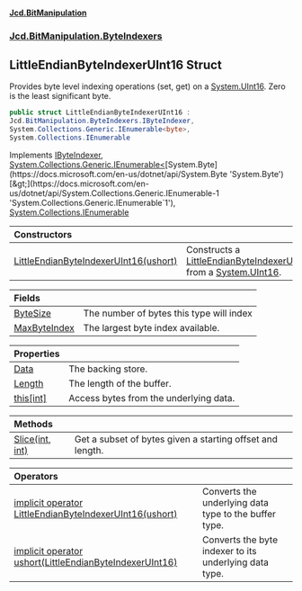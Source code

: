 #### [Jcd.BitManipulation](index.md 'index')
### [Jcd.BitManipulation.ByteIndexers](Jcd.BitManipulation.ByteIndexers.md 'Jcd.BitManipulation.ByteIndexers')

## LittleEndianByteIndexerUInt16 Struct

Provides byte level indexing operations (set, get) on a [System.UInt16](https://docs.microsoft.com/en-us/dotnet/api/System.UInt16 'System.UInt16'). Zero is the least significant byte.

```csharp
public struct LittleEndianByteIndexerUInt16 :
Jcd.BitManipulation.ByteIndexers.IByteIndexer,
System.Collections.Generic.IEnumerable<byte>,
System.Collections.IEnumerable
```

Implements [IByteIndexer](Jcd.BitManipulation.ByteIndexers.IByteIndexer.md 'Jcd.BitManipulation.ByteIndexers.IByteIndexer'), [System.Collections.Generic.IEnumerable&lt;](https://docs.microsoft.com/en-us/dotnet/api/System.Collections.Generic.IEnumerable-1 'System.Collections.Generic.IEnumerable`1')[System.Byte](https://docs.microsoft.com/en-us/dotnet/api/System.Byte 'System.Byte')[&gt;](https://docs.microsoft.com/en-us/dotnet/api/System.Collections.Generic.IEnumerable-1 'System.Collections.Generic.IEnumerable`1'), [System.Collections.IEnumerable](https://docs.microsoft.com/en-us/dotnet/api/System.Collections.IEnumerable 'System.Collections.IEnumerable')

| Constructors | |
| :--- | :--- |
| [LittleEndianByteIndexerUInt16(ushort)](Jcd.BitManipulation.ByteIndexers.LittleEndianByteIndexerUInt16.LittleEndianByteIndexerUInt16(ushort).md 'Jcd.BitManipulation.ByteIndexers.LittleEndianByteIndexerUInt16.LittleEndianByteIndexerUInt16(ushort)') | Constructs a [LittleEndianByteIndexerUInt16](Jcd.BitManipulation.ByteIndexers.LittleEndianByteIndexerUInt16.md 'Jcd.BitManipulation.ByteIndexers.LittleEndianByteIndexerUInt16') from a [System.UInt16](https://docs.microsoft.com/en-us/dotnet/api/System.UInt16 'System.UInt16'). |

| Fields | |
| :--- | :--- |
| [ByteSize](Jcd.BitManipulation.ByteIndexers.LittleEndianByteIndexerUInt16.ByteSize.md 'Jcd.BitManipulation.ByteIndexers.LittleEndianByteIndexerUInt16.ByteSize') | The number of bytes this type will index |
| [MaxByteIndex](Jcd.BitManipulation.ByteIndexers.LittleEndianByteIndexerUInt16.MaxByteIndex.md 'Jcd.BitManipulation.ByteIndexers.LittleEndianByteIndexerUInt16.MaxByteIndex') | The largest byte index available. |

| Properties | |
| :--- | :--- |
| [Data](Jcd.BitManipulation.ByteIndexers.LittleEndianByteIndexerUInt16.Data.md 'Jcd.BitManipulation.ByteIndexers.LittleEndianByteIndexerUInt16.Data') | The backing store. |
| [Length](Jcd.BitManipulation.ByteIndexers.LittleEndianByteIndexerUInt16.Length.md 'Jcd.BitManipulation.ByteIndexers.LittleEndianByteIndexerUInt16.Length') | The length of the buffer. |
| [this[int]](Jcd.BitManipulation.ByteIndexers.LittleEndianByteIndexerUInt16.this[int].md 'Jcd.BitManipulation.ByteIndexers.LittleEndianByteIndexerUInt16.this[int]') | Access bytes from the underlying data. |

| Methods | |
| :--- | :--- |
| [Slice(int, int)](Jcd.BitManipulation.ByteIndexers.LittleEndianByteIndexerUInt16.Slice(int,int).md 'Jcd.BitManipulation.ByteIndexers.LittleEndianByteIndexerUInt16.Slice(int, int)') | Get a subset of bytes given a starting offset and length. |

| Operators | |
| :--- | :--- |
| [implicit operator LittleEndianByteIndexerUInt16(ushort)](Jcd.BitManipulation.ByteIndexers.LittleEndianByteIndexerUInt16.op_ImplicitJcd.BitManipulation.ByteIndexers.LittleEndianByteIndexerUInt16(ushort).md 'Jcd.BitManipulation.ByteIndexers.LittleEndianByteIndexerUInt16.op_Implicit Jcd.BitManipulation.ByteIndexers.LittleEndianByteIndexerUInt16(ushort)') | Converts the underlying data type to the buffer type. |
| [implicit operator ushort(LittleEndianByteIndexerUInt16)](Jcd.BitManipulation.ByteIndexers.LittleEndianByteIndexerUInt16.op_Implicitushort(Jcd.BitManipulation.ByteIndexers.LittleEndianByteIndexerUInt16).md 'Jcd.BitManipulation.ByteIndexers.LittleEndianByteIndexerUInt16.op_Implicit ushort(Jcd.BitManipulation.ByteIndexers.LittleEndianByteIndexerUInt16)') | Converts the byte indexer to its underlying data type. |
